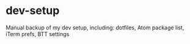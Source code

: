 # dev-setup
Manual backup of my dev setup, including: dotfiles, Atom package list, iTerm prefs, BTT settings
